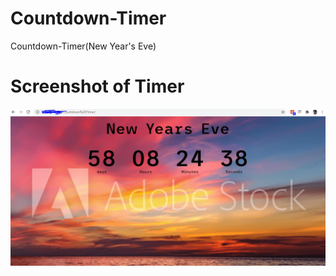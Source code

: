 # Countdown-Timer
Countdown-Timer(New Year's Eve)

# Screenshot of Timer
![picture](./Countdown.PNG)
